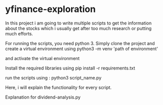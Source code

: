 # yfinance-exploration

In this project i am going to write multiple scripts to get the information about the stocks which i usually get after too much research or putting much efforts. 

For running the scripts, you need python 3.
Simply clone the project and create a virtual environment using
python3 -m venv 'path of environment'

and activate the virtual environment

Install the required libraries using 
pip install -r requirements.txt

run the scripts using :
python3 script_name.py


Here, i will explain the functionality for every script.

Explanation for dividend-analysis.py
